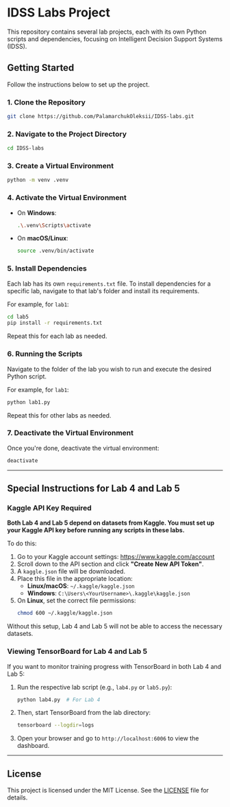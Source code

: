 # IDSS Labs Project

This repository contains several lab projects, each with its own Python scripts and dependencies, focusing on Intelligent Decision Support Systems (IDSS).

## Getting Started

Follow the instructions below to set up the project.

### 1. Clone the Repository

```bash
git clone https://github.com/PalamarchukOleksii/IDSS-labs.git
```

### 2. Navigate to the Project Directory

```bash
cd IDSS-labs
```

### 3. Create a Virtual Environment

```bash
python -m venv .venv
```

### 4. Activate the Virtual Environment

- On **Windows**:
  ```bash
  .\.venv\Scripts\activate
  ```
- On **macOS/Linux**:
  ```bash
  source .venv/bin/activate
  ```

### 5. Install Dependencies

Each lab has its own `requirements.txt` file. To install dependencies for a specific lab, navigate to that lab's folder and install its requirements.

For example, for `lab1`:

```bash
cd lab5
pip install -r requirements.txt
```

Repeat this for each lab as needed.

### 6. Running the Scripts

Navigate to the folder of the lab you wish to run and execute the desired Python script.

For example, for `lab1`:

```bash
python lab1.py
```

Repeat this for other labs as needed.

### 7. Deactivate the Virtual Environment

Once you're done, deactivate the virtual environment:

```bash
deactivate
```

---

## Special Instructions for Lab 4 and Lab 5

### Kaggle API Key Required

**Both Lab 4 and Lab 5 depend on datasets from Kaggle. You must set up your Kaggle API key before running any scripts in these labs.**

To do this:

1. Go to your Kaggle account settings: https://www.kaggle.com/account
2. Scroll down to the API section and click **"Create New API Token"**.
3. A `kaggle.json` file will be downloaded.
4. Place this file in the appropriate location:
   - **Linux/macOS**: `~/.kaggle/kaggle.json`
   - **Windows**: `C:\Users\<YourUsername>\.kaggle\kaggle.json`
5. On **Linux**, set the correct file permissions:
   ```bash
   chmod 600 ~/.kaggle/kaggle.json
   ```

Without this setup, Lab 4 and Lab 5 will not be able to access the necessary datasets.

### Viewing TensorBoard for Lab 4 and Lab 5

If you want to monitor training progress with TensorBoard in both Lab 4 and Lab 5:

1. Run the respective lab script (e.g., `lab4.py` or `lab5.py`):
   ```bash
   python lab4.py  # For Lab 4
   ```
2. Then, start TensorBoard from the lab directory:
   ```bash
   tensorboard --logdir=logs
   ```
3. Open your browser and go to `http://localhost:6006` to view the dashboard.

---

## License

This project is licensed under the MIT License. See the [LICENSE](LICENSE) file for details.
